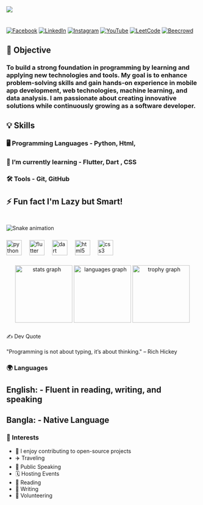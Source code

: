 <div align="left">
  <img src="https://readme-typing-svg.herokuapp.com?font=Poppins&size=40&color=00A2FF&weight=700&left=true&vleft=true&width=500&height=50&lines=Hi+There!+👋;I'm+Arifa+Sultana!&pause=2000" />
</div>

<h1 align="left"></h1>

###
[![Facebook](https://img.shields.io/badge/Facebook-1877F2?style=for-the-badge&logo=facebook&logoColor=white)](https://www.facebook.com/arifasultana76/)
[![LinkedIn](https://img.shields.io/badge/LinkedIn-0077B5?style=for-the-badge&logo=linkedin&logoColor=white)](https://www.linkedin.com/in/arifasultana76/)
[![Instagram](https://img.shields.io/badge/Instagram-E4405F?style=for-the-badge&logo=instagram&logoColor=white)](https://www.instagram.com/yourprofile)
[![YouTube](https://img.shields.io/badge/YouTube-FF0000?style=for-the-badge&logo=youtube&logoColor=white)](https://www.youtube.com/c/yourchannel)
[![LeetCode](https://img.shields.io/badge/LeetCode-FFA116?style=for-the-badge&logo=leetcode&logoColor=white)](https://leetcode.com/u/arifasultana76/)
[![Beecrowd](https://img.shields.io/badge/Beecrowd-000000?style=for-the-badge&logo=codeforces&logoColor=white)](https://www.beecrowd.com.br/judge/en/profile//arifasultana76/)

###

## 🎯 Objective 
### To build a strong foundation in programming by learning and applying new technologies and tools. My goal is to enhance problem-solving skills and gain hands-on experience in mobile app development, web technologies, machine learning, and data analysis. I am passionate about creating innovative solutions while continuously growing as a software developer.

###

<h2 align="left"></h2>

## 💡 Skills 
### 🖥️ Programming Languages - Python, Html, 
### 🌱 I’m currently learning - Flutter, Dart , CSS
### 🛠️ Tools - Git, GitHub

## ⚡ Fun fact I'm Lazy but Smart!

###

<br clear="both">

<img src="https://raw.githubusercontent.com/arifasultana76/arifasultana76/output/snake.svg" alt="Snake animation" />

###

<div align="left">
  <img src="https://cdn.jsdelivr.net/gh/devicons/devicon/icons/python/python-original.svg" height="40" alt="python logo"  />
  <img width="12" />
  <img src="https://cdn.jsdelivr.net/gh/devicons/devicon/icons/flutter/flutter-original.svg" height="40" alt="flutter logo"  />
  <img width="12" />
  <img src="https://cdn.jsdelivr.net/gh/devicons/devicon/icons/dart/dart-original.svg" height="40" alt="dart logo"  />
  <img width="12" />
  <img src="https://cdn.jsdelivr.net/gh/devicons/devicon/icons/html5/html5-original.svg" height="40" alt="html5 logo"  />
  <img width="12" />
  <img src="https://cdn.jsdelivr.net/gh/devicons/devicon/icons/css3/css3-original.svg" height="40" alt="css3 logo"  />
</div>

###

<div align="center">
  <img src="https://github-readme-stats.vercel.app/api?username=arifasultana76&hide_title=false&hide_rank=false&show_icons=true&include_all_commits=true&count_private=true&disable_animations=false&theme=buefy&locale=en&hide_border=false&order=1" height="150" alt="stats graph"  />
  <img src="https://github-readme-stats.vercel.app/api/top-langs?username=arifasultana76&locale=en&hide_title=false&layout=compact&card_width=320&langs_count=5&theme=dracula&hide_border=false&order=2" height="150" alt="languages graph"  />
  <img src="https://github-profile-trophy.vercel.app?username=arifasultana76&theme=algolia&column=-1&row=1&margin-w=8&margin-h=8&no-bg=true&no-frame=false&order=4" height="150" alt="trophy graph"  />
</div>

###

<p align="left">✍️ Dev Quote<br><br>"Programming is not about typing, it’s about thinking."   – Rich Hickey</p>

###

### 🌍 Languages
## English: - Fluent in reading, writing, and speaking
## Bangla: - Native Language

###

### 🎯 Interests

- 📂 I enjoy contributing to open-source projects
- ✈️ Traveling
- 🎤 Public Speaking
- 🗓️ Hosting Events
- 📖 Reading
- 📝 Writing
- 🤝 Volunteering


   
